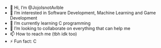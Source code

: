 - 👋 Hi, I’m @JojoIsnotAvlble
- 👀 I’m interested in Software Development, Machine Learning and Game Development
- 🌱 I’m currently learning C programming
- 💞️ I’m looking to collaborate on everything that can help me
- 📫 How to reach me (tbh idk too)
- ⚡ Fun fact: C

<!---
JojoIsnotAvlble/JojoIsnotAvlble is a ✨ special ✨ repository because its `README.md` (this file) appears on your GitHub profile.
You can click the Preview link to take a look at your changes.
--->
